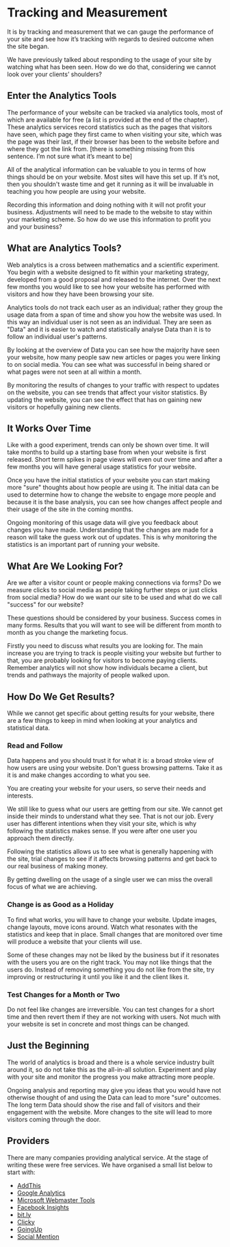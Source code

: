 # Tracking and Measurement

It is by tracking and measurement that we can gauge the performance of your site and see how it’s tracking with regards to desired outcome when the site began.

We have previously talked about responding to the usage of your site by watching what has been seen. How do we do that, considering we cannot look over your clients’ shoulders?

## Enter the Analytics Tools

The performance of your website can be tracked via analytics tools, most of which are available for free (a list is provided at the end of the chapter). These analytics services record statistics such as the pages that visitors have seen, which page they first came to when visiting your site, which was the page was their last, if their browser has been to the website before and where they got the link from. [there is something missing from this sentence. I’m not sure what it’s meant to be]

All of the analytical information can be valuable to you in terms of how things should be on your website. Most sites will have this set up. If it’s not, then you shouldn't waste time and get it running as it will be invaluable in teaching you how people are using your website.

Recording this information and doing nothing with it will not profit your business. Adjustments will need to be made to the website to stay within your marketing scheme. So how do we use this information to profit you and your business?

## What are Analytics Tools?

Web analytics is a cross between mathematics and a scientific experiment. You begin with a website designed to fit within your marketing strategy, developed from a good proposal and released to the internet. Over the next few months you would like to see how your website has performed with visitors and how they have been browsing your site.

Analytics tools do not track each user as an individual; rather they group the usage data from a span of time and show you how the website was used. In this way an individual user is not seen as an individual. They are seen as "Data" and it is easier to watch and statistically analyse Data than it is to follow an individual user's patterns.

By looking at the overview of Data you can see how the majority have seen your website, how many people saw new articles or pages you were linking to on social media. You can see what was successful in being shared or what pages were not seen at all within a month.

By monitoring the results of changes to your traffic with respect to updates on the website, you can see trends that affect your visitor statistics. By updating the website, you can see the effect that has on gaining new visitors or hopefully gaining new clients.

## It Works Over Time

Like with a good experiment, trends can only be shown over time. It will take months to build up a starting base from when your website is first released. Short term spikes in page views will even out over time and after a few months you will have general usage statistics for your website.

Once you have the initial statistics of your website you can start making more "sure" thoughts about how people are using it. The initial data can be used to determine how to change the website to engage more people and because it is the base analysis, you can see how changes affect people and their usage of the site in the coming months.

Ongoing monitoring of this usage data will give you feedback about changes you have made. Understanding that the changes are made for a reason will take the guess work out of updates. This is why monitoring the statistics is an important part of running your website.

## What Are We Looking For?

Are we after a visitor count or people making connections via forms? Do we measure clicks to social media as people taking further steps or just clicks from social media? How do we want our site to be used and what do we call "success" for our website?

These questions should be considered by your business. Success comes in many forms. Results that you will want to see will be different from month to month as you change the marketing focus.

Firstly you need to discuss what results you are looking for. The main increase you are trying to track is people visiting your website but further to that, you are probably looking for visitors to become paying clients. Remember analytics will not show how individuals became a client, but trends and pathways the majority of people walked upon.

## How Do We Get Results?

While we cannot get specific about getting results for your website, there are a few things to keep in mind when looking at your analytics and statistical data.

### Read and Follow

Data happens and you should trust it for what it is: a broad stroke view of how users are using your website. Don't guess browsing patterns. Take it as it is and make changes according to what you see.

You are creating your website for your users, so serve their needs and interests.

We still like to guess what our users are getting from our site. We cannot get inside their minds to understand what they see. That is not our job. Every user has different intentions when they visit your site, which is why following the statistics makes sense. If you were after one user you approach them directly.

Following the statistics allows us to see what is generally happening with the site, trial changes to see if it affects browsing patterns and get back to our real business of making money.

By getting dwelling on the usage of a single user we can miss the overall focus of what we are achieving.

### Change is as Good as a Holiday

To find what works, you will have to change your website. Update images, change layouts, move icons around. Watch what resonates with the statistics and keep that in place. Small changes that are monitored over time will produce a website that your clients will use.

Some of these changes may not be liked by the business but if it resonates with the users you are on the right track. You may not like things that the users do. Instead of removing something you do not like from the site, try improving or restructuring it until you like it and the client likes it.

### Test Changes for a Month or Two

Do not feel like changes are irreversible. You can test changes for a short time and then revert them if they are not working with users. Not much with your website is set in concrete and most things can be changed.

## Just the Beginning

The world of analytics is broad and there is a whole service industry built around it, so do not take this as the all-in-all solution. Experiment and play with your site and monitor the progress you make attracting more people.

Ongoing analysis and reporting may give you ideas that you would have not otherwise thought of and using the Data can lead to more "sure" outcomes. The long term Data should show the rise and fall of visitors and their engagement with the website. More changes to the site will lead to more visitors coming through the door.

## Providers

There are many companies providing analytical service. At the stage of writing these were free services. We have organised a small list below to start with:

* [AddThis](http://www.addthis.com/)
* [Google Analytics](http://analytics.google.com/)
* [Microsoft Webmaster Tools](http://www.bing.com/toolbox/webmaster)
* [Facebook Insights](https://developers.facebook.com/docs/insights/)
* [bit.ly](http://bit.ly/)
* [Clicky](http://clicky.com/)
* [GoingUp](http://www.goingup.com/)
* [Social Mention](http://socialmention.com/)
